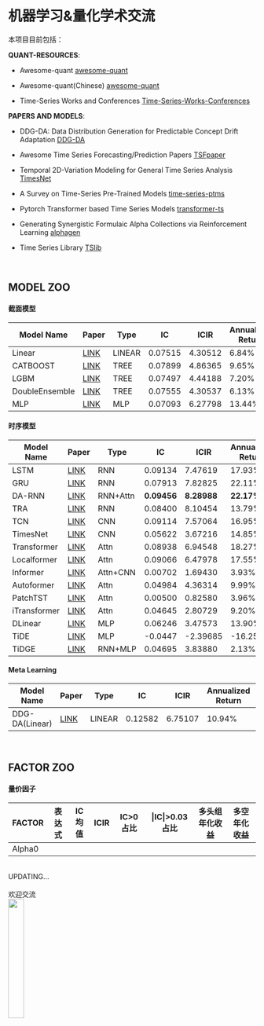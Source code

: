# 机器学习&量化学术交流


本项目目前包括：

**QUANT-RESOURCES**:

- Awesome-quant [awesome-quant](https://github.com/wilsonfreitas/awesome-quant)

- Awesome-quant(Chinese) [awesome-quant](https://github.com/thuquant/awesome-quant)<br>

- Time-Series Works and Conferences [Time-Series-Works-Conferences
](https://github.com/lixus7/Time-Series-Works-Conferences)



**PAPERS AND MODELS**:

- DDG-DA: Data Distribution Generation for Predictable Concept Drift Adaptation [DDG-DA](https://arxiv.org/abs/2201.04038)

- Awesome Time Series Forecasting/Prediction Papers [TSFpaper](https://github.com/ddz16/TSFpaper/tree/a4e106b9579d49ba55370e70935e9acff467120a) 

- Temporal 2D-Variation Modeling for General Time Series Analysis [TimesNet](extension://oikmahiipjniocckomdccmplodldodja/pdf-viewer/web/viewer.html?file=https%3A%2F%2Fopenreview.net%2Fpdf%3Fid%3Dju_Uqw384Oq)

- A Survey on Time-Series Pre-Trained Models [time-series-ptms](https://github.com/qianlima-lab/time-series-ptms)

- Pytorch Transformer based Time Series Models [transformer-ts](https://github.com/kashif/pytorch-transformer-ts)

- Generating Synergistic Formulaic Alpha Collections via Reinforcement Learning [alphagen](https://github.com/RL-MLDM/alphagen)

- Time Series Library [TSlib](https://github.com/thuml/Time-Series-Library/tree/main)

<BR>

## **MODEL ZOO**

#### 截面模型

| Model Name                               | Paper   | Type | IC          | ICIR        | Annualized Return | Information Ratio | Max Drawdown | Alpha | Information Ratio(alpha) | Max Drawdown(alpha) | PLOT | 
|------------------------------------------|-------------|-------------|-------------|-------------|-------------|-------------|-------------|-------------|-------------|-------------|-------------|
|Linear|[LINK]()|LINEAR|0.07515|4.30512|6.84%|0.45324|27.61%|10.36%|0.83945|12.79%|[PLOT](./PLOT/backtest_result_linear_single_d5_top400_drop400_alpha360.html)|
|CATBOOST| [LINK](https://proceedings.neurips.cc/paper/2018/file/14491b756b3a51daac41c24863285549-Paper.pdf)| TREE |  0.07899| 4.86365| 9.65% | 0.57736 | 30.68% | 13.46% | 1.62153 | 12.30% | [PLOT](./PLOT/backtest_result_catboost_single_d5_top400_drop400_alpha360.html)
|LGBM|[LINK]()|TREE|0.07497|4.44188|7.20%|0.45381|32.82%|11.03%|0.89911|12.91%|[PLOT](./PLOT/backtest_result_lightgbm_single_d5_top400_drop400_alpha360.html)
|DoubleEnsemble|[LINK](https://arxiv.org/pdf/2010.01265.pdf)|TREE| 0.07555|4.30537|6.13%|0.39556|34.53%|10.00%|0.78544|14.05%|[PLOT](./PLOT/backtest_result_doubleensemble_single_d5_top400_drop400_alpha360.html)|
|MLP|[LINK]()|MLP|0.07093|6.27798|13.44%|0.83009|20.08%|17.02%|1.44013|10.59%|[PLOT](./PLOT/backtest_result_mlp_single_d5_top400_drop400_alpha360.html)|


#### 时序模型

| Model Name                               | Paper   | Type | IC          | ICIR        | Annualized Return | Information Ratio | Max Drawdown | Alpha | Information Ratio(alpha) | Max Drawdown(alpha) | PLOT | 
|------------------------------------------|-------------|-------------|-------------|-------------|-------------|-------------|-------------|-------------|-------------|-------------|-------------|
|LSTM|[LINK](https://direct.mit.edu/neco/article-abstract/9/8/1735/6109/Long-Short-Term-Memory?redirectedFrom=fulltext)|RNN|0.09134|7.47619|17.93%|0.96085|29.32%|22.01%|1.68747|12.28%|[PLOT](./PLOT/backtest_result_lstm_single_d5_top400_drop400_alpha360.html)|
|GRU|[LINK](https://arxiv.org/pdf/1412.3555.pdf)|RNN| 0.07913| 7.82825| 22.11% | 1.21610 | 24.93% | 26.20% | 2.16575 | 9.15% |  [PLOT](./PLOT/backtest_result_gru_single_d5_top400_drop400_alpha360.html)|
|DA-RNN|[LINK](https://www.ijcai.org/Proceedings/2017/0366.pdf)|RNN+Attn| **0.09456** | **8.28988**| **22.17%** | 1.19277 | 26.22% | 26.31% | 2.10914 | 9.20% | [PLOT](./PLOT/backtest_result_alstm_single_d5_top400_drop400_alpha360.html) | 
|TRA|[LINK]()|RNN|0.08400|8.10454|13.79%|0.81530|26.77%|17.71%|1.62311|8.99%|[PLOT](./PLOT/backtest_result_tra_single_d5_top400_drop400_alpha360.html) | 
|TCN|[LINK](https://arxiv.org/abs/1803.01271)|CNN|0.09114|7.57064|16.95%|0.94854|26.44%|20.92%|1.70229|10.09%|[PLOT](./PLOT/backtest_result_tcn_single_d5_top400_drop400_alpha360.html)|
|TimesNet|[LINK]()|CNN|0.05622|3.67216|14.85%|0.95159|23.21%|18.23%|1.50865|11.08%|[PLOT](./PLOT/backtest_result_timesnet_single_d5_top400_drop400_alpha360.html)|
|Transformer|[LINK](https://arxiv.org/abs/1706.03762)|Attn|0.08938|6.94548|18.27%|1.02255|25.98%|22.05%|1.66291|11.42%|[PLOT](./PLOT/backtest_result_transformer_single_d5_top400_drop400_alpha360.html)|
|Localformer|[LINK](https://arxiv.org/abs/2202.10240)|Attn|0.09066|6.47978|17.55%|1.01227|25.91%|21.24%|1.62241|10.72%|[PLOT](./PLOT/backtest_result_localformer_single_d5_top400_drop400_alpha360.html)|
|Informer|[LINK](https://arxiv.org/abs/2012.07436)|Attn+CNN|0.00702|1.69430|3.93%|0.30673|28.63%|7.59%|0.75850|13.03%|[PLOT](./PLOT/backtest_result_informer_single_d5_top400_drop400_alpha360.html)|
|Autoformer|[LINK](https://arxiv.org/abs/2106.13008)|Attn| 0.04984|4.36314|9.99%|0.65911|24.41%|13.34%|1.12588|11.77%|[PLOT](./PLOT/backtest_result_autoformer_single_d5_top400_drop400_alpha360.html)|
|PatchTST|[LINK](https://arxiv.org/abs/2211.14730)|Attn|0.00500|0.82580|3.96%|0.30926|27.72%|7.58%|0.75946|11.17%|[PLOT](./PLOT/backtest_result_patchtst_single_d5_top400_drop400_alpha360.html)|
|iTransformer|[LINK](https://arxiv.org/abs/2310.06625)|Attn| 0.04645|2.80729|9.20%|0.63440|21.66%|12.38%|1.03928|12.12%|[PLOT](./PLOT/backtest_result_itransformer_single_d5_top400_drop400_alpha360.html)
|DLinear|[LINK](https://arxiv.org/abs/2205.13504)|MLP|0.06246|3.47573|13.90%|0.92929|20.35%|17.11%|1.39859|9.80%|[PLOT](./PLOT/backtest_result_dlinear_single_d5_top400_drop400_alpha360.html)|
|TiDE|[LINK](https://arxiv.org/abs/2304.08424)|MLP|-0.0447|-2.39685|-16.25%|-0.60535|43.30%|-12.94%|-0.74022|34.66%|[PLOT](./PLOT/backtest_result_tide_single_d5_top400_drop400_alpha360.html)|
|TiDGE|[LINK](https://arxiv.org/abs/2304.08424)|RNN+MLP|0.04695|3.83880|2.13%|0.21000|33.73%|5.86%|0.54744|12.41%|[PLOT](./PLOT/backtest_result_tidge_single_d5_top400_drop400_alpha360.html)


#### **Meta Learning**

| Model Name                               | Paper   | Type | IC          | ICIR        | Annualized Return | Information Ratio | Max Drawdown | Alpha | Information Ratio(alpha) | Max Drawdown(alpha) | PLOT | 
|------------------------------------------|-------------|-------------|-------------|-------------|-------------|-------------|-------------|-------------|-------------|-------------|-------------|
|DDG-DA(Linear)|[LINK](https://arxiv.org/abs/2201.04038)|LINEAR|0.12582|6.75107|10.94%|0.68766|27.82%|14.33%|1.11679|12.62%|[PLOT](./PLOT/backtest_result_ddgda-linear_single_d5_top400_drop400_alpha360.html)|

<BR>

## **FACTOR ZOO**

#### 量价因子

| FACTOR   | 表达式   | IC均值        | ICIR        | IC>0占比 | \|IC\|>0.03占比 |多头组年化收益 | 多空年化收益 | 
|------------------------------------------|-------------|-------------|-------------|-------------|-------------|-------------|-------------|
|Alpha0|


<br>
UPDATING...<br>
<br>
欢迎交流

<br>
<div align="left">
	<img src="wechat.jpg" width="25%">
</div>
